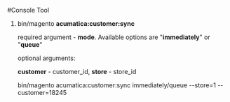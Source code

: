 #Console Tool

1. bin/magento **acumatica:customer:sync**

    required argument - **mode**. Available options are "**immediately**" or "**queue**"

    optional arguments:
     
    **customer** - customer_id, **store** - store_id
 

    bin/magento acumatica:customer:sync immediately/queue --store=1 --customer=18245
